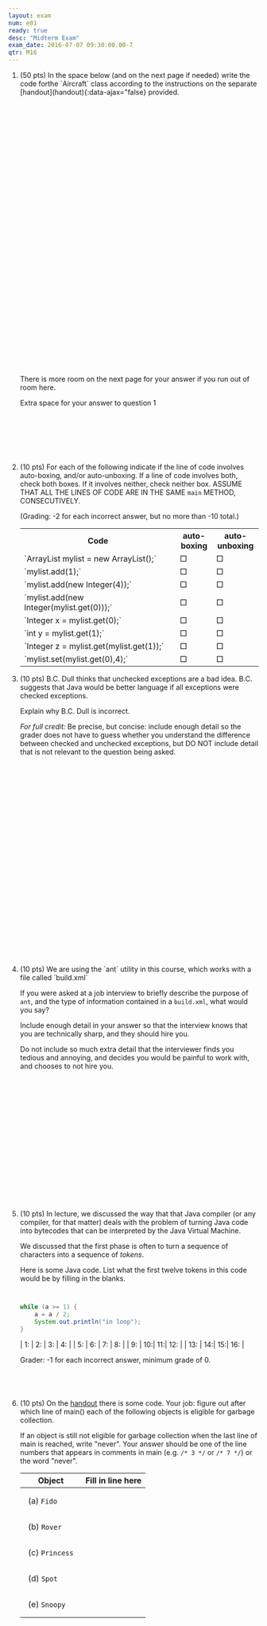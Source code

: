 ```yaml
---
layout: exam
num: e01
ready: true
desc: "Midterm Exam"
exam_date: 2016-07-07 09:30:00.00-7
qtr: M16
---
```


<ol>

<li markdown="1" style="margin-bottom:8em;">
(50 pts) In the space below (and on the next page if needed) write the code forthe `Aircraft` class according to the instructions on the
separate [handout](handout){:data-ajax="false} provided.

<p class="instructions" style="margin-top:40em; margin-bottom:0pt; padding-bottom:0pt;">There is more room on the next page for your answer if you run out of room here.<br /></p>

<div class="page-break-before">
<p class="instructions">Extra space for your answer to question 1</p>
</div>

</li>





<li markdown="1" class="page-break-before">

(10 pts) For each of the following indicate if the line of code
involves auto-boxing, and/or auto-unboxing.  If a line of code
involves both, check both boxes.  If it involves neither, check
neither box.  ASSUME THAT ALL THE LINES OF CODE ARE IN THE SAME `main`
METHOD, CONSECUTIVELY.

<p class="finePrint">(Grading: -2 for each incorrect answer, but no more than -10 total.)</p>

<table class="boxingTable">

<tr>
 <th width="60%">Code</th>
 <th width="10%">auto-boxing</th>
 <th width="10%">auto-unboxing</th>
</tr>

<tr>
<td markdown="1">
`ArrayList<Integer> mylist = new ArrayList<Integer>();`
</td>
<td class="checkbox">&square;</td><td class="checkbox">&square;</td>
</tr>

<tr>
<td markdown="1">
`mylist.add(1);`
</td>
<td class="checkbox">&square;</td><td class="checkbox">&square;</td>
</tr>


<tr>
<td markdown="1">
`mylist.add(new Integer(4));`
</td>
<td class="checkbox">&square;</td><td class="checkbox">&square;</td>
</tr>

<tr>
<td markdown="1">
`mylist.add(new Integer(mylist.get(0)));`
</td>
<td class="checkbox">&square;</td><td class="checkbox">&square;</td>
</tr>

<tr>
<td markdown="1">
`Integer x = mylist.get(0);`
</td>
<td class="checkbox">&square;</td><td class="checkbox">&square;</td>
</tr>

<tr>
<td markdown="1">
`int y = mylist.get(1);`
</td>
<td class="checkbox">&square;</td><td class="checkbox">&square;</td>
</tr>

<tr>
 <td markdown="1">
`Integer z = mylist.get(mylist.get(1));`
</td>
<td class="checkbox">&square;</td><td class="checkbox">&square;</td>
</tr>

<tr>
 <td markdown="1">
`mylist.set(mylist.get(0),4);`
</td>
<td class="checkbox">&square;</td><td class="checkbox">&square;</td>
</tr>

</table>

</li>



<li markdown="1" style="margin-bottom:30em;" class="page-break-before">

(10 pts) B.C. Dull thinks that unchecked exceptions are a bad idea.  B.C. 
suggests that Java would be better language if all exceptions were
checked exceptions.

Explain why B.C. Dull is incorrect.   

*For full credit:* Be precise, but concise: 
include enough detail so the grader does not have to guess whether you
understand the difference between checked and unchecked exceptions, but
DO NOT include detail that is not relevant to the question being asked.

</li>

<li markdown="1" class="page-break-before" style="margin-bottom:20em;">
(10 pts) We are using the `ant` utility in this course, which works with a file called `build.xml`

If you were asked at a job interview to briefly describe the purpose of `ant`, and the 
type of information contained in a `build.xml`, what would you say?    

Include enough detail
in your answer so that the interview knows that you are technically sharp, and  they should hire you.  

Do not include so much extra detail that the interviewer finds you tedious and annoying, and decides you would be  painful to work with, and chooses to not hire you.
</li>


<li style="margin-bottom:5em;" markdown="1"  class="page-break-before"> 

(10 pts) In lecture, we discussed the way that that Java compiler (or any 
compiler, for that matter) deals with the problem of turning Java code
into bytecodes that can be interpreted by the Java Virtual Machine.

We discussed that the first phase is often to turn a sequence of 
characters into a sequence of *tokens*.

Here is some Java code.   List what the first twelve tokens
in this code would be by filling in the blanks.

```java


while (a >= 1) {
    a = a / 2;
    System.out.println("in loop");	
}
```

<div class="fill-in-blanks-table" markdown="1">

| 1: | 2: | 3: | 4: |
| 5: | 6: | 7: | 8: |
| 9: | 10:| 11:| 12: |
| 13: | 14:| 15:| 16: |

</div><!-- space box -->

<p class="finePrint">Grader: -1 for each incorrect answer, minimum grade of 0. </p>

</li>

<li markdown="1" style="margin-bottom:1em;" >

(10 pts) On the [handout](handout) there is some code.    Your job: figure out after which line of main() each of the following objects is eligible for garbage collection. 

If an object is still not eligible for garbage collection when the last line of main is reached, write "never".    Your answer should be one of the line numbers that appears in comments in main (e.g. `/* 3 */` or `/* 7 */`) or the word "never".

<style>
 .fill-in-blanks-smaller table {
   width: 60%;
 }
 .fill-in-blanks-smaller table * td {
    margin: 1em 1em 1em 1em;
    padding: 1em 1em 1em 1em;
 }
</style>
<div class="fill-in-blanks-smaller" markdown="1">

| Object         | Fill in line  here |
|----------------|--------------------|
| (a) `Fido`     |                    |
| (b) `Rover`    |                    |
| (c) `Princess` |                    |
| (d) `Spot`     |                    |
| (e) `Snoopy`   |                    |

</div>

</li>


</ol>

